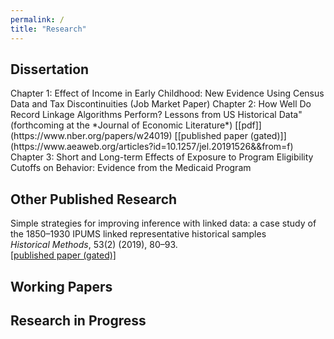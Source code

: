 ```yaml
---
permalink: /
title: "Research"
---
```


## Dissertation ##
<p> Chapter 1: Effect of Income in Early Childhood: New Evidence Using Census Data and Tax Discontinuities (Job Market Paper)  
Chapter 2: How Well Do Record Linkage Algorithms Perform? Lessons from US Historical Data" (forthcoming at the *Journal of Economic Literature*)  
[[pdf]](https://www.nber.org/papers/w24019)   [[published paper (gated)]](https://www.aeaweb.org/articles?id=10.1257/jel.20191526&&from=f)  
Chapter 3: Short and Long-term Effects of Exposure to Program Eligibility Cutoffs on Behavior: Evidence from the Medicaid Program <p>

## Other Published Research ##
Simple strategies for improving inference with linked data: a case study of the 1850–1930 IPUMS linked representative historical samples  
*Historical Methods*, 53(2) (2019), 80–93.   
[[published paper (gated)]](https://www.tandfonline.com/doi/abs/10.1080/01615440.2019.1630343)

## Working Papers ##


## Research in Progress ##
